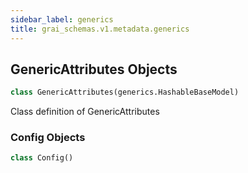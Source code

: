 ```yaml
---
sidebar_label: generics
title: grai_schemas.v1.metadata.generics
---
```


## GenericAttributes Objects

```python
class GenericAttributes(generics.HashableBaseModel)
```

Class definition of GenericAttributes

### Config Objects

```python
class Config()
```
